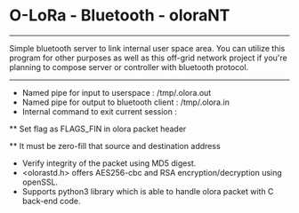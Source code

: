 # O-LoRa - Bluetooth - oloraNT
*********************************************************************************************************
Simple bluetooth server to link internal user space area. You can utilize this program for other purposes as well as this off-grid network project if you're planning to compose server or controller with bluetooth protocol.

*********************************************************************************************************
* Named pipe for input to userspace	: /tmp/.olora.out
* Named pipe for output to bluetooth client	: /tmp/.olora.in
* Internal command to exit current session 	:

** Set flag as FLAGS_FIN in olora packet header

** It must be zero-fill that source and destination address 
* Verify integrity of the packet using MD5 digest. 
* <olorastd.h> offers AES256-cbc and RSA encryption/decryption using openSSL.
* Supports python3 library which is able to handle olora packet with C back-end code.